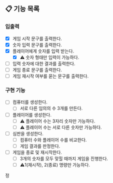 ## 📋 기능 목록

### 입출력

- [x] 게임 시작 문구를 출력한다.
- [x] 숫자 입력 문구를 출력한다.
- [x] 플레이어에게 숫자를 입력 받는다.
    - [x] ⚠️ 숫자 형태만 입력이 가능하다.
- [ ] 입력 숫자에 대한 결과를 출력한다.
- [ ] 게임 종료 문구를 출력한다.
- [ ] 게임 재시작 여부를 묻는 문구를 출력한다.

### 구현 기능

- [ ] 컴퓨터를 생성한다.
    - [ ] 서로 다른 임의의 수 3개를 만든다.
- [ ] 플레이어를 생성한다.
    - [ ] ⚠️ 플레이어 수는 3자리 숫자만 가능하다.
    - [ ] ⚠️ 플레이어 수는 서로 다른 숫자만 가능하다.
- [ ] 심판을 생성한다.
    - [ ] 컴퓨터 수와 플레이어 수를 비교한다.
    - [ ] 게임 결과를 판정한다.
- [ ] 게임을 종료 및 재시작한다.
    - [ ] 3개의 숫자를 모두 맞힐 때까지 게임을 진행한다.
    - [ ] ⚠️1(재시작), 2(종료) 명령만 가능하다.

정

